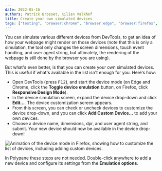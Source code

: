 ```yaml
---
date: 2022-05-16
authors: Patrick Brosset, Kilian Valkhof
title: Create your own simulated devices
tags: ["testing", "browser:chrome", "browser:edge", "browser:firefox", "browser:polypane"]
---
```


You can simulate various different devices from DevTools, to get an idea of how your webpage might render on those devices (note that this is only a simulation, the tool only changes the screen dimensions, touch event handling, and user agent string, but ultimately, the rendering of the webpage is still done by the browser you are using).

But what's even better, is that you can create your own simulated devices. This is useful if what's available in the list isn't enough for you. Here's how:

* Open DevTools (press <kbd>F12</kbd>), and start the device mode (on Edge and Chrome, click the **Toggle device emulation** button, on Firefox, click **Responsive Design Mode**).
* In the device simulation screen, expand the device drop-down and click **Edit...**. The device customization screen appears.
* From this screen, you can check or uncheck devices to customize the device drop-down, and you can click **Add Custom Device...** to add your own devices.
* Choose a device name, dimensions, dpr, and user agent string, and submit. Your new device should now be available in the device drop-down!

![Animation of the device mode in Firefox, showing how to customize the list of devices, including adding custom devices.](../../assets/img/add-new-devices.gif)

In Polypane these steps are not needed. Double-click anywhere to add a new device and configure its settings from the **Emulation options**.
